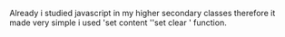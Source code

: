 Already i studied javascript in my higher secondary classes therefore it made very simple i used 'set content ''set clear ' function.
